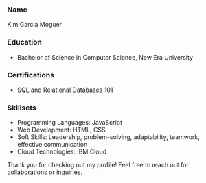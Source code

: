 ### Name
Kim Garcia Moguer

### Education
- Bachelor of Science in Computer Science, New Era University

### Certifications
- SQL and Relational Databases 101

### Skillsets
- Programming Languages: JavaScript
- Web Development: HTML, CSS
- Soft Skills: Leadership, problem-solving, adaptability, teamwork, effective communication
- Cloud Technologies: IBM Cloud

Thank you for checking out my profile! Feel free to reach out for collaborations or inquiries.
